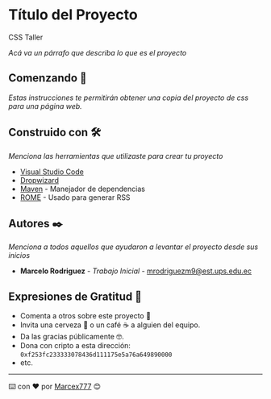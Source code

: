 # Título del Proyecto
CSS Taller

_Acá va un párrafo que describa lo que es el proyecto_

## Comenzando 🚀

_Estas instrucciones te permitirán obtener una copia del proyecto de css para una página web._




## Construido con 🛠️

_Menciona las herramientas que utilizaste para crear tu proyecto_
* [Visual Studio Code](https://code.visualstudio.com/)
* [Dropwizard](http://www.dropwizard.io/1.0.2/docs/) 
* [Maven](https://maven.apache.org/) - Manejador de dependencias
* [ROME](https://rometools.github.io/rome/) - Usado para generar RSS



## Autores ✒️

_Menciona a todos aquellos que ayudaron a levantar el proyecto desde sus inicios_

* **Marcelo Rodriguez** - *Trabajo Inicial* - [mrodriguezm9@est.ups.edu.ec](https://github.com/Marcex777)




## Expresiones de Gratitud 🎁

* Comenta a otros sobre este proyecto 📢
* Invita una cerveza 🍺 o un café ☕ a alguien del equipo. 
* Da las gracias públicamente 🤓.
* Dona con cripto a esta dirección: `0xf253fc233333078436d111175e5a76a649890000`
* etc.



---
⌨️ con ❤️ por [Marcex777](https://github.com/Marcex777) 😊